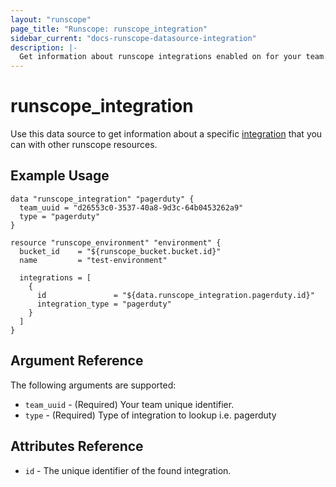 ```yaml
---
layout: "runscope"
page_title: "Runscope: runscope_integration"
sidebar_current: "docs-runscope-datasource-integration"
description: |-
  Get information about runscope integrations enabled on for your team.
---
```


# runscope\_integration

Use this data source to get information about a specific [integration](https://www.runscope.com/docs/api/integrations)
that you can with other runscope resources.

## Example Usage

```hcl
data "runscope_integration" "pagerduty" {
  team_uuid = "d26553c0-3537-40a8-9d3c-64b0453262a9"
  type = "pagerduty"
}

resource "runscope_environment" "environment" {
  bucket_id    = "${runscope_bucket.bucket.id}"
  name         = "test-environment"

  integrations = [
    {
      id               = "${data.runscope_integration.pagerduty.id}"
      integration_type = "pagerduty"
    }
  ]
}
```

## Argument Reference

The following arguments are supported:

* `team_uuid` - (Required) Your team unique identifier.
* `type` - (Required) Type of integration to lookup i.e. pagerduty

## Attributes Reference
* `id` - The unique identifier of the found integration.
